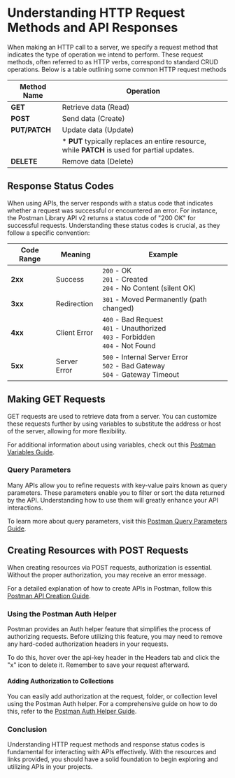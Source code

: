 
# Understanding HTTP Request Methods and API Responses

When making an HTTP call to a server, we specify a request method that indicates the type of operation we intend to perform. These request methods, often referred to as HTTP verbs, correspond to standard CRUD operations. Below is a table outlining some common HTTP request methods

| Method Name | Operation                             |
|-------------|---------------------------------------|
| **GET**     | Retrieve data (Read)                 |
| **POST**    | Send data (Create)                   |
| **PUT/PATCH** | Update data (Update)                |
|             | * **PUT** typically replaces an entire resource, while **PATCH** is used for partial updates. |
| **DELETE**  | Remove data (Delete)                 |

## Response Status Codes

When using APIs, the server responds with a status code that indicates whether a request was successful or encountered an error. For instance, the Postman Library API v2 returns a status code of "200 OK" for successful requests. Understanding these status codes is crucial, as they follow a specific convention:

| Code Range | Meaning        | Example                                  |
|------------|----------------|------------------------------------------|
| **2xx**    | Success        | `200` - OK  <br> `201` - Created  <br> `204` - No Content (silent OK) |
| **3xx**    | Redirection    | `301` - Moved Permanently (path changed) |
| **4xx**    | Client Error   | `400` - Bad Request  <br> `401` - Unauthorized  <br> `403` - Forbidden  <br> `404` - Not Found |
| **5xx**    | Server Error   | `500` - Internal Server Error  <br> `502` - Bad Gateway  <br> `504` - Gateway Timeout |

## Making GET Requests

GET requests are used to retrieve data from a server. You can customize these requests further by using variables to substitute the address or host of the server, allowing for more flexibility. 

For additional information about using variables, check out this [Postman Variables Guide](https://academy.postman.com/path/postman-api-fundamentals-student-expert/postman-api-fundamentals-student-expert-certification-1/104556).

### Query Parameters

Many APIs allow you to refine requests with key-value pairs known as query parameters. These parameters enable you to filter or sort the data returned by the API. Understanding how to use them will greatly enhance your API interactions. 

To learn more about query parameters, visit this [Postman Query Parameters Guide](https://academy.postman.com/path/postman-api-fundamentals-student-expert/postman-api-fundamentals-student-expert-certification-1/929).

## Creating Resources with POST Requests

When creating resources via POST requests, authorization is essential. Without the proper authorization, you may receive an error message. 

For a detailed explanation of how to create APIs in Postman, follow this [Postman API Creation Guide](https://academy.postman.com/path/postman-api-fundamentals-student-expert/postman-api-fundamentals-student-expert-certification-1/940).

### Using the Postman Auth Helper

Postman provides an Auth helper feature that simplifies the process of authorizing requests. Before utilizing this feature, you may need to remove any hard-coded authorization headers in your requests. 

To do this, hover over the api-key header in the Headers tab and click the "x" icon to delete it. Remember to save your request afterward.

#### Adding Authorization to Collections

You can easily add authorization at the request, folder, or collection level using the Postman Auth helper. For a comprehensive guide on how to do this, refer to the [Postman Auth Helper Guide](https://academy.postman.com/path/postman-api-fundamentals-student-expert/postman-api-fundamentals-student-expert-certification-1/941).

### Conclusion

Understanding HTTP request methods and response status codes is fundamental for interacting with APIs effectively. With the resources and links provided, you should have a solid foundation to begin exploring and utilizing APIs in your projects.
